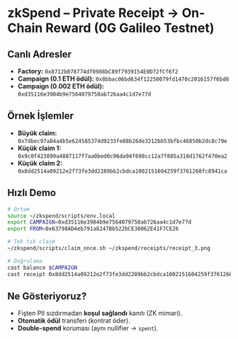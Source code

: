 # zkSpend – Private Receipt → On-Chain Reward (0G Galileo Testnet)

## Canlı Adresler
- **Factory:** `0x8712b078774df0988bC89f7939154E0D72fCf6f2`
- **Campaign (0.1 ETH ödül):** `0x8bbac06bd634f12250079fd1470c2016157f6bd8`
- **Campaign (0.002 ETH ödül):** `0xd35116e3984b9e7564079750ab726aa4c1d7e77d`

## Örnek İşlemler
- **Büyük claim:** `0x7dbec97a84a4b5e624585374d9233fe08b26de3212bb53bfbc46850b2dc8c79e`
- **Küçük claim 1:** `0x9c0f423899a4887117f7aa0bed0c96da94f698cc12a7f885a318d1762f470ea2`
- **Küçük claim 2:** `0x8dd2514a09212e2f73fe3dd2289bb2cbdca1002151604259f3761268fc8941ca`

## Hızlı Demo
```bash
# Ortam
source ~/zkspend/scripts/env.local
export CAMPAIGN=0xd35116e3984b9e7564079750ab726aa4c1d7e77d
export FROM=0x63798AD4eb791a8247Bb522bCE38062E41F7CE26

# Tek tık claim
~/zkspend/scripts/claim_once.sh ~/zkspend/receipts/receipt_3.png

# Doğrulama
cast balance $CAMPAIGN
cast receipt 0x8dd2514a09212e2f73fe3dd2289bb2cbdca1002151604259f3761268fc8941ca --json | jq .
```

## Ne Gösteriyoruz?
- Fişten PII sızdırmadan **koşul sağlandı** kanıtı (ZK mimari).
- **Otomatik ödül** transferi (kontrat öder).
- **Double-spend** koruması (aynı nullifier → `spent`).
